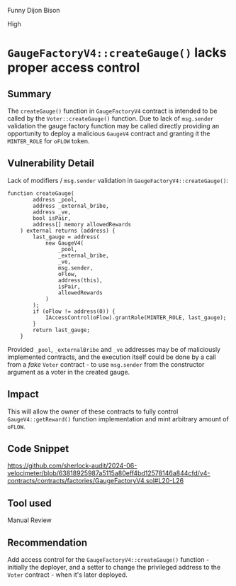 Funny Dijon Bison

High

# `GaugeFactoryV4::createGauge()` lacks proper access control

## Summary
The `createGauge()` function in `GaugeFactoryV4` contract is intended to be called by the `Voter::createGauge()` function. Due to lack of `msg.sender` validation the gauge factory function may be called directly providing an opportunity to deploy a malicious `GaugeV4` contract and granting it the `MINTER_ROLE` for `oFLOW` token.
## Vulnerability Detail
Lack of modifiers / `msg.sender` validation in `GaugeFactoryV4::createGauge()`:
```solidity
function createGauge(
        address _pool,
        address _external_bribe,
        address _ve,
        bool isPair,
        address[] memory allowedRewards
    ) external returns (address) {
        last_gauge = address(
            new GaugeV4(
                _pool,
                _external_bribe,
                _ve,
                msg.sender,
                oFlow,
                address(this),
                isPair,
                allowedRewards
            )
        );
        if (oFlow != address(0)) {
            IAccessControl(oFlow).grantRole(MINTER_ROLE, last_gauge);
        }
        return last_gauge;
    }
```
Provided `_pool`, `_externalBribe` and `_ve` addresses may be of maliciously implemented contracts, and the execution itself could be done by a call from a *fake* `Voter` contract - to use `msg.sender` from the constructor argument as a voter in the created gauge.
## Impact
This will allow the owner of these contracts to fully control `GaugeV4::getReward()` function implementation and mint arbitrary amount of `oFLOW`.
## Code Snippet
https://github.com/sherlock-audit/2024-06-velocimeter/blob/63818925987a5115a80eff4bd12578146a844cfd/v4-contracts/contracts/factories/GaugeFactoryV4.sol#L20-L26
## Tool used
Manual Review
## Recommendation
Add access control for the `GaugeFactoryV4::createGauge()` function - initially the deployer, and a setter to change the privileged address to the `Voter` contract - when it's later deployed.
